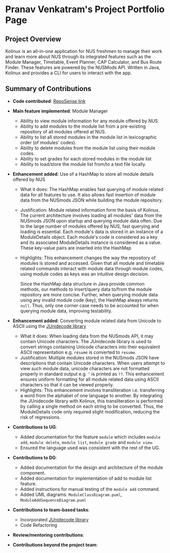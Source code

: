 # Pranav Venkatram's Project Portfolio Page

## Project Overview

Kolinux is an all-in-one application for NUS freshmen to manage their work and learn more about NUS through its
integrated features such as the Module Manager, Timetable, Event Planner, CAP Calculator, and Bus Route Finder. 
These features are powered by the NUSMods API. Written in Java, Kolinux and provides a CLI for users to interact with the app.

## Summary of Contributions

* **Code contributed**: [RepoSense link](https://nus-cs2113-ay2122s1.github.io/tp-dashboard/?search=giterator&sort=groupTitle&sortWithin=title&timeframe=commit&mergegroup=&groupSelect=groupByRepos&breakdown=true&checkedFileTypes=docs~functional-code~test-code~other&since=2021-09-25&tabOpen=true&tabType=authorship&tabAuthor=giterator&tabRepo=AY2122S1-CS2113T-W11-1%2Ftp%5Bmaster%5D&authorshipIsMergeGroup=false&authorshipFileTypes=docs~functional-code~test-code&authorshipIsBinaryFileTypeChecked=false)
* **Main feature implemented**: Module Manager
  
  * Ability to view module information for any module offered by NUS 
  * Ability to add modules to the module list from a pre-existing repository of all modules offered at NUS.
  * Ability to list all stored modules in the module list in lexicographic order (of modules' codes).
  * Ability to delete modules from the module list using their module codes.
  * Ability to set grades for each stored modules in the module list
  * Ability to load/store the module list from/to a text file locally.
* **Enhancement added**: Use of a HashMap to store all module details offered by NUS
  
  * What it does: The HashMap enables fast querying of module related data for all features to use. It also allows fast insertion of module data from the NUSmods JSON while building the module repository.
  
  * Justification: Module related information form the basis of Kolinux. The current architecture involves loading all modules' data from the NUSmods JSON upon startup and querying module data often. Due to the large number of modules offered by NUS, fast querying and loading is essential. Each module's data is stored in an instance of a ModuleDetails object. Each module's code is considered as a key and its associated ModuleDetails instance is considered as a value. These key-value pairs are inserted into the HashMap
  
  * Highlights: This enhancement changes the way the repository of modules is stored and accessed. Given that all module and timetable related commands interact with module data through module codes, using module codes as keys was an intuitive design decision.
  
    Since the HashMap data structure in Java provide common methods, our methods to insert/query data to/from the module repository are more concise. Further, when querying module data using any invalid module code (key), the HashMap always returns `null`. Thus, only one corner case needs to be accounted for when querying module data, improving testability.
* **Enhancement added**: Converting module related data from Unicode to ASCII using the [JUnidecode library](https://github.com/gcardone/junidecode)
  
  * What it does: When loading data from the NUSmods API, it may contain Unicode characters. The JUnidecode library is used to convert strings containing Unicode characters into their equivalent ASCII representation e.g. `résumé` is converted to `resume`. 
  * Justification: Multiple modules stored in the NUSmods JSON have descriptions that contain Unicode characters. When users attempt to view such module data, unicode characters are not formatted properly in standard output e.g.  `’` is printed as `??`.  This enhancement ensures uniform formatting for all module related data using ASCII characters so that it can be viewed properly.
  * Highlights: This enhancement involves transliteration i.e. transferring a word from the alphabet of one language to another. By integrating the JUnidecode library with Kolinux, this transliteration is performed by calling a single method on each string to be converted. Thus, the ModuleDetails code only required slight modification, reducing the risk of regressions.
* **Contributions to UG**:
  
  * Added documentation for the feature `module` which includes `module add`, `module delete`, `module list`, `module grade` and `module view`.
  * Ensured the language used was consistent with the rest of the UG.
* **Contributions to DG**:
  * Added documentation for the design and architecture of the module component.
  * Added documentation for implementation of add to module list feature.
  * Added instructions for manual testing of the `module add` command.
  * Added UML diagrams: `ModuleClassDiagram.puml`, `ModuleAddSequenceDiagram.puml`
* **Contributions to team-based tasks**:
  * Incorporated [JUnidecode library](https://github.com/gcardone/junidecode)
  * Code Refactoring
* **Review/mentoring contributions**:
* **Contributions beyond the project team**: